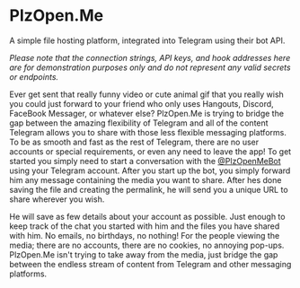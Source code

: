 # PlzOpen.Me

A simple file hosting platform, integrated into Telegram using their bot API. 

_Please note that the connection strings, API keys, and hook addresses here are for demonstration purposes only and do not represent any valid secrets or endpoints._

Ever get sent that really funny video or cute animal gif that you really wish you could just forward to your friend who only uses Hangouts, Discord, FaceBook Messager, or whatever else? PlzOpen.Me is trying to bridge the gap between the amazing flexibility of Telegram and all of the content Telegram allows you to share with those less flexible messaging platforms. To be as smooth and fast as the rest of Telegram, there are no user accounts or special requirements, or even any need to leave the app! To get started you simply need to start a conversation with the [@PlzOpenMeBot](https://t.me/PlzOpenMeBot) using your Telegram account. After you start up the bot, you simply forward him any message containing the media you want to share. After hes done saving the file and creating the permalink, he will send you a unique URL to share wherever you wish.

He will save as few details about your account as possible. Just enough to keep track of the chat you started with him and the files you have shared with him. No emails, no birthdays, no nothing! For the people viewing the media; there are no accounts, there are no cookies, no annoying pop-ups. PlzOpen.Me isn't trying to take away from the media, just bridge the gap between the endless stream of content from Telegram and other messaging platforms.
